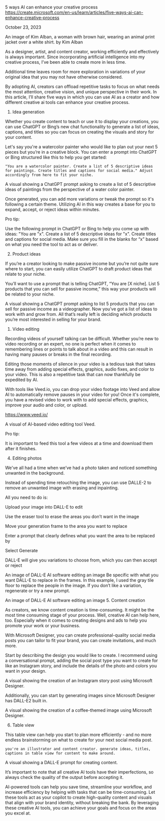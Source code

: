 5 ways AI can enhance your creative process
https://create.microsoft.com/en-us/learn/articles/five-ways-ai-can-enhance-creative-process

October 23, 2023

An image of Kim Alban, a woman with brown hair, wearing an animal print jacket over a white shirt.
by Kim Alban

As a designer, artist, and content creator, working efficiently and effectively is always important. Since incorporating artificial intelligence into my creative process, I’ve been able to create more in less time.

Additional time leaves room for more exploration in variations of your original idea that you may not have otherwise considered.

By adopting AI, creators can offload repetitive tasks to focus on what needs the most attention, creative vision, and unique perspective in their work. In this article, I’ll share five ways in which you can use AI as a creator and how different creative ai tools can enhance your creative process.

1. Idea generation

Whether you create content to teach or use it to display your creations, you can use ChatGPT or Bing’s new chat functionality to generate a list of ideas, captions, and titles so you can focus on creating the visuals and story for your content.

Let's say you're a watercolor painter who would like to plan out your next 5 pieces but you’re in a creative block. You can enter a prompt into ChatGPT or Bing structured like this to help you get started:

    "You are a watercolor painter. Create a list of 5 descriptive ideas for paintings. Create titles and captions for social media." Adjust accordingly from here to fit your niche.

A visual showing a ChatGPT prompt asking to create a list of 5 descriptive ideas of paintings from the perspective of a water color painter.

Once generated, you can add more variations or tweak the prompt so it's following a certain theme. Utilizing AI in this way creates a base for you to expand, accept, or reject ideas within minutes.

Pro tip:

Use the following prompt in ChatGPT or Bing to help you come up with ideas: "You are "x". Create a list of 5 descriptive ideas for "x". Create titles and captions for social media. Make sure you fill in the blanks for “x” based on what you need the tool to act as or deliver.

2. Product ideas

If you’re a creator looking to make passive income but you’re not quite sure where to start, you can easily utilize ChatGPT to draft product ideas that relate to your niche.

You’ll want to use a prompt that is telling ChatGPT, “You are [X niche]. List 5 products that you can sell for passive income,” this way your products will be related to your niche.

A visual showing a ChatGPT prompt asking to list 5 products that you can sell for passive income as a videographer.
Now you’ve got a list of ideas to work with and grow from. All that’s really left is deciding which products you’re most interested in selling for your brand.

1. Video editing

Recording videos of yourself talking can be difficult. Whether you’re new to video recording or an expert, no one is perfect when it comes to remembering lines or points to talk about in a video and this can result in having many pauses or breaks in the final recording.

Editing those moments of silence in your video is a tedious task that takes time away from adding special effects, graphics, audio fixes, and color to your video. This is also a repetitive task that can now thankfully be expedited by AI.

With tools like Veed.io, you can drop your video footage into Veed and allow AI to automatically remove pauses in your video for you! Once it's complete, you have a revised video to work with to add special effects, graphics, improve your audio and color, or upload.

https://www.veed.io/

A visual of AI-based video editing tool Veed. 

Pro tip:

It is important to feed this tool a few videos at a time and download them after it finishes.

4. Editing photos

We've all had a time when we’ve had a photo taken and noticed something unwanted in the background.

Instead of spending time retouching the image, you can use DALLE-2 to remove an unwanted image with erasing and inpainting.

All you need to do is:

Upload your image into DALL-E to edit

Use the eraser tool to erase the areas you don’t want in the image

Move your generation frame to the area you want to replace

Enter a prompt that clearly defines what you want the area to be replaced by

Select Generate

DALL-E will give you variations to choose from, which you can then accept or reject

An image of DALL-E AI software editing an image
Be specific with what you want DALL-E to replace in the frames. In this example, I used the gray tile floor to replace the people in the image. If you don’t like a variation, regenerate or try a new prompt.

An image of DALL-E AI software editing an image
5. Content creation

As creators, we know content creation is time-consuming. It might be the most time consuming stage of your process. Well, creative AI can help here, too. Especially when it comes to creating designs and ads to help you promote your work or your business.

With Microsoft Designer, you can create professional-quality social media posts you can tailor to fit your brand, you can create invitations, and much more.

Start by describing the design you would like to create. I recommend using a conversational prompt, adding the social post type you want to create for like an Instagram story, and include the details of the photo and colors you want in your design.

A visual showing the creation of an Instagram story post using Microsoft Designer. 

Additionally, you can start by generating images since Microsoft Designer has DALL-E2 built in.

A visual showing the creation of a coffee-themed image using Microsoft Designer. 

6. Table view

This table view can help you start to plan more efficiently - and no more endless brainstorming on what to create for your next social media post.

    you're an illustrator and content creator. generate ideas, titles, captions in table view for content to make around.

A visual showing a DALL-E prompt for creating content.

It’s important to note that all creative AI tools have their imperfections, so always check the quality of the output before accepting it.

AI-powered tools can help you save time, streamline your workflow, and increase efficiency by helping with tasks that can be time-consuming. Let these tools act as your copilot to create high-quality content and visuals that align with your brand identity, without breaking the bank. By leveraging these creative AI tools, you can achieve your goals and focus on the areas you excel at.

